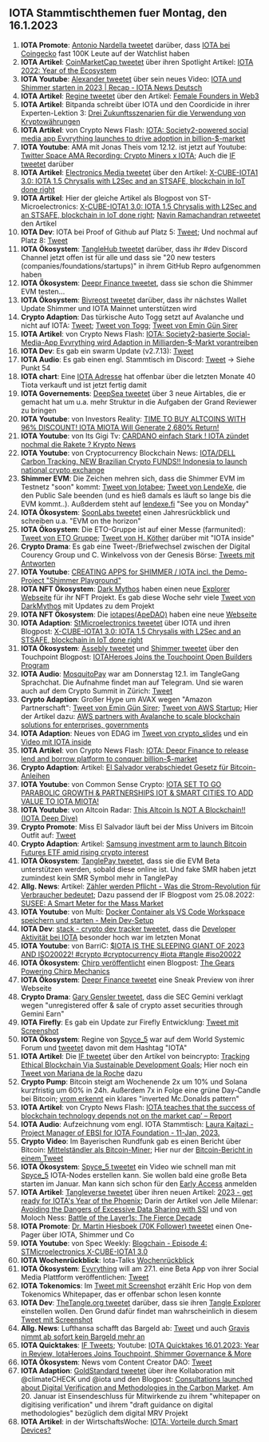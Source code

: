## IOTA Stammtischthemen fuer Montag, den 16.1.2023

1. **IOTA Promote**: [Antonio Nardella tweetet](https://twitter.com/antonionardella/status/1612392235232030722?s=20&t=BTWB4TNFQ8xzk0Uiu_GF7g) darüber, dass [IOTA bei Coingecko](https://www.coingecko.com/en/coins/iota) fast 100K Leute auf der Watchlist haben
2. **IOTA Artikel**: [CoinMarketCap tweetet](https://twitter.com/CoinMarketCap/status/1612713354337943554?s=20&t=BTWB4TNFQ8xzk0Uiu_GF7g) über ihren Spotlight Artikel: [IOTA 2022: Year of the Ecosystem](https://coinmarketcap.com/community/articles/63b6a619122d9f2790aadc0d)
3. **IOTA Youtube**: [Alexander tweetet](https://twitter.com/shortaktien/status/1612467688609091585?s=20&t=BTWB4TNFQ8xzk0Uiu_GF7g) über sein neues Video: [IOTA und Shimmer starten in 2023 | Recap - IOTA News Deutsch](https://www.youtube.com/watch?v=nYtEjTQLEXA)
4. **IOTA Artikel**: [Regine tweetet](https://twitter.com/Energine/status/1612495781121908742?s=20&t=BTWB4TNFQ8xzk0Uiu_GF7g) über den Artikel: [Female Founders in Web3](https://blockchain.digital-bb.de/en/female-founders-in-web3)
5. **IOTA Artikel**: Bitpanda schreibt über IOTA und den Coordicide in ihrer Experten-Lektion 3: [Drei Zukunftsszenarien für die Verwendung von Kryptowährungen](https://www.bitpanda.com/academy/de/lektionen/drei-zukunftsszenarien-fur-die-verwendung-von-kryptowahrungen/)
6. **IOTA Artikel**: von Crypto News Flash: [IOTA: Society2-powered social media app Evvrything launches to drive adoption in billion-$-market](https://www.crypto-news-flash.com/iota-society2-powered-social-media-app-evvrything-launches-to-drive-adoption-in-billion-market/)
7. **IOTA Youtube**: AMA mit Jonas Theis vom 12.12. ist jetzt auf Youtube: [Twitter Space AMA Recording: Crypto Miners x IOTA](https://www.youtube.com/watch?v=tmQWNKO1k4o); Auch die [IF tweetet](https://twitter.com/iota/status/1612554810556817409?s=20&t=aNqizric_Rj9B8Ziv2cvzQ) darüber
8. **IOTA Artikel**: [Electronics Media tweetet](https://twitter.com/electronics_med/status/1612719660201566209?s=20&t=r02r21sq5gmZpM_SQeTBsQ) über den Artikel: [X-CUBE-IOTA1 3.0: IOTA 1.5 Chrysalis with L2Sec and an STSAFE, blockchain in IoT done right](https://www.electronicsmedia.info/2023/01/10/x-cube-iota1-3-0-iota-1-5-chrysalis-with-l2sec-and-an-stsafe-blockchain-in-iot-done-right/)
9. **IOTA Artikel**: Hier der gleiche Artikel als Blogpost von ST-Microelectronics: [X-CUBE-IOTA1 3.0: IOTA 1.5 Chrysalis with L2Sec and an STSAFE, blockchain in IoT done right](https://blog.st.com/iota/); [Navin Ramachandran retweetet](https://twitter.com/navinram999/status/1612753469685006337?s=20&t=r02r21sq5gmZpM_SQeTBsQ) den Artikel
10. **IOTA Dev**: IOTA bei Proof of Github auf Platz 5: [Tweet](https://twitter.com/ProofofGitHub/status/1613083315900227584?s=20&t=xdJ0Nw9nQ9MnkXVGBDlhMg); Und nochmal auf Platz 8: [Tweet](https://twitter.com/ProofofGitHub/status/1614532869170380801?s=20&t=saci2CTuqlMD1FhFT1BG8w)
11. **IOTA Ökosystem**: [TangleHub tweetet](https://twitter.com/Tanglehub_eu/status/1612769938074116098?s=20&t=r02r21sq5gmZpM_SQeTBsQ) darüber, dass ihr #dev Discord Channel jetzt offen ist für alle und dass sie "20 new testers (companies/foundations/startups)" in ihrem GitHub Repro aufgenommen haben
12. **IOTA Ökosystem**: [Deepr Finance tweetet](https://twitter.com/DeeprFinance/status/1612801148133548032?s=20&t=j0-mVcs1aHeiybQcj81B0w), dass sie schon die Shimmer EVM testen...
13. **IOTA Ökosystem**: [Bivreost tweetet](https://twitter.com/bivreost/status/1612870701089693696?s=20&t=HiXdUCmUnyQD0B7HCquNFg) darüber, dass ihr nächstes Wallet Update Shimmer und IOTA Mainnet unterstützen wird
14. **Crypto Adaption**: Das türkische Auto Togg setzt auf Avalanche und nicht auf IOTA: [Tweet](https://twitter.com/moonbaklava/status/1612851349682622464?s=20&t=HiXdUCmUnyQD0B7HCquNFg); [Tweet von Togg](https://twitter.com/Togg2022/status/1612722703798046721?s=20&t=HiXdUCmUnyQD0B7HCquNFg); [Tweet von Emin Gün Sirer](https://twitter.com/el33th4xor/status/1612857676094115844?s=20&t=kmKxKcj2TASXU4Xkj2CyEg)
15. **IOTA Artikel**: von Crypto News Flash: [IOTA: Society2-basierte Social-Media-App Evvrything wird Adaption in Milliarden-$-Markt vorantreiben](https://www.crypto-news-flash.com/de/iota-society2-basierte-social-media-app-evvrything-wird-adaption-in-milliarden-markt-vorantreiben/#)
16. **IOTA Dev**: Es gab ein swarm Update (v2.7.13): [Tweet](https://twitter.com/tanglebay/status/1612950837403471872?s=20&t=kDycjBExMf9J86JMh6v4ZA)
17. **IOTA Audio**: Es gab einen engl. Stammtisch im Discord: [Tweet](https://twitter.com/Deep_Sea_Iotan/status/1612845898219806722?s=20&t=kDycjBExMf9J86JMh6v4ZA) -> Siehe Punkt 54
18. **IOTA chart**: Eine [IOTA Adresse](https://thetangle.org/address/iota1qqk3ncqdghex02tpnmsl3fwq4qstcl0wgurqc8ru4cdungwq696jk8htadc) hat offenbar über die letzten Monate 40 Tiota verkauft und ist jetzt fertig damit
19. **IOTA Governements**: [DeepSea tweetet](https://twitter.com/Deep_Sea_Iotan/status/1612864216834215936?s=20&t=kDycjBExMf9J86JMh6v4ZA) über 3 neue Airtables, die er gemacht hat um u.a. mehr Struktur in die Aufgaben der Grand Reviewer zu bringen
20. **IOTA Youtube**: von Investors Reality: [TIME TO BUY ALTCOINS WITH 96% DISCOUNT! IOTA MIOTA Will Generate 2,680% Return!](https://www.youtube.com/watch?v=U0r5y2bri80)
21. **IOTA Youtube**: von Its Gigi Tv: [CARDANO einfach Stark ! IOTA zündet nochmal die Rakete ? Krypto News](https://www.youtube.com/watch?v=OFkVAfMMXmU)
22. **IOTA Youtube**: von Cryptocurrency Blockchain News: [IOTA/DELL Carbon Tracking. NEW Brazilian Crypto FUNDS!! Indonesia to launch national crypto exchange](https://www.youtube.com/watch?v=0Zb7TM5g4JU)
23. **Shimmer EVM**: Die Zeichen mehren sich, dass die Shimmer EVM im Testnetz "soon" kommt: [Tweet von Iotabee](https://twitter.com/iotabee/status/1613080500490600450?s=20&t=j4L7-YtdYMNCfBnJVtYeoA); [Tweet von LendeXe](https://twitter.com/LendeXeFinance/status/1612901369882484768?s=20&t=j4L7-YtdYMNCfBnJVtYeoA), die den Public Sale beenden (und es hieß damals es läuft so lange bis die EVM kommt..). Außderdem steht auf [lendexe.fi](https://lendexe.fi/) "See you on Monday"
24. **IOTA Ökosystem**: [SoonLabs tweetet](https://twitter.com/soon_labs/status/1613059246966571014?s=20&t=j4L7-YtdYMNCfBnJVtYeoA) einen Jahresrückblick und schreiben u.a. "EVM on the horizon"
25. **IOTA Ökosystem**: Die ETO-Gruppe ist auf einer Messe (farmunited): [Tweet von ETO Gruppe](https://twitter.com/EtoGruppe/status/1613056364128903170?s=20&t=j4L7-YtdYMNCfBnJVtYeoA); [Tweet von H. Köther](https://twitter.com/HolgerKoether/status/1526554429977243649?s=20&t=kmKxKcj2TASXU4Xkj2CyEg) darüber mit "IOTA inside"
26. **Crypto Drama**: Es gab eine Tweet-/Briefwechsel zwischen der Digital Courency Group und C. Winkelvoss von der Genesis Börse: [Tweets mit Antworten](https://twitter.com/cameron/status/1612806661508567042?s=20&t=kDycjBExMf9J86JMh6v4ZA)
27. **IOTA Youtube**: [CREATING APPS for SHIMMER / IOTA incl. the Demo-Project "Shimmer Playground"](https://www.youtube.com/watch?app=desktop&v=YUZOR5JXSJA)
28. **IOTA NFT Ökosystem**: [Dark Mythos](https://twitter.com/DarkMythosIOTA) haben einen neue [Explorer Webseite](https://explorer.dark-mythos.com/) für ihr NFT Projekt. Es gab diese Woche sehr viele [Tweet von DarkMythos](https://twitter.com/DarkMythosIOTA) mit Updates zu dem Projekt
29. **IOTA NFT Ökosystem**: Die [iotapes(ApeDAO)](https://twitter.com/iotapes) haben eine neue [Webseite](http://apedao.finance:8080/#/)
30. **IOTA Adaption**: [StMicroelectronics tweetet](https://twitter.com/ST_World/status/1613131865875005441?s=20&t=kDycjBExMf9J86JMh6v4ZA) über IOTA und ihren Blogpost: [X-CUBE-IOTA1 3.0: IOTA 1.5 Chrysalis with L2Sec and an STSAFE, blockchain in IoT done right](https://blog.st.com/iota/)
31. **IOTA Ökosystem**: [Assebly tweetet](https://twitter.com/shimmernet/status/1613173893644042241?s=20&t=CUWHrYX11jJb8uG0ucOV8A) und [Shimmer tweetet](https://twitter.com/shimmernet/status/1613173893644042241?s=20&t=kDycjBExMf9J86JMh6v4ZA) über den Touchpoint Blogpost: [IOTAHeroes Joins the Touchpoint Open Builders Program](https://blog.shimmer.network/iotaheroes-joins-touchpoint/)
32. **IOTA Audio**: [MosquitoPay](https://twitter.com/MosquitoPay/status/1613241643943198720?s=20&t=bESIjpYKJc1LkcNXzXBw7A) war am Donnerstag 12.1. im TangleGang Sprachchat. Die Aufnahme findet man auf Telegram. Und sie waren auch auf dem Crypto Summit in Zürich: [Tweet](https://twitter.com/MosquitoPay/status/1614891927488323584?s=20&t=aNqizric_Rj9B8Ziv2cvzQ)
33. **Crypto Adaption**: Großer Hype um AVAX wegen "Amazon Partnerschaft": [Tweet von Emin Gün Sirer](https://twitter.com/el33th4xor/status/1613240492392603665?s=20&t=8q8IlzaGz0eikc4IZJki9g); [Tweet von AWS Startup](https://twitter.com/AWSstartups/status/1613236857348702210?t=fjF6Vc6tSmVq21DvGKpgKg&s=19); Hier der Artikel dazu: [AWS partners with Avalanche to scale blockchain solutions for enterprises, governments](https://techcrunch.com/2023/01/11/aws-partners-with-avalanche-to-scale-blockchain-solutions-for-enterprises-governments/?tpcc=tcplustwitter)
34. **IOTA Adaption**: Neues von EDAG im [Tweet von crypto_slides](https://twitter.com/crypto_slides/status/1613269400882409472?s=20&t=8q8IlzaGz0eikc4IZJki9g) und ein [Video mit IOTA inside](https://www.juliusbaer.com/en/insights/future-cities/edags-citybot-a-car-r-evolutuion/)
35. **IOTA Artikel**: von Crypto News Flash: [IOTA: Deepr Finance to release lend and borrow platform to conquer billion-$-market](https://www.crypto-news-flash.com/iota-deepr-finance-to-release-lend-and-borrow-platform-to-conquer-billion-market/)
36. **Crypto Adaption**: Artikel: [El Salvador verabschiedet Gesetz für Bitcoin-Anleihen
](https://www.btc-echo.de/schlagzeilen/el-salvador-verabschiedet-gesetz-fuer-bitcoin-anleihen-157622/)
37. **IOTA Youtube**: von Common Sense Crypto: [IOTA SET TO GO PARABOLIC GROWTH & PARTNERSHIPS IOT & SMART CITIES TO ADD VALUE TO IOTA MIOTA!](https://www.youtube.com/watch?v=uqK6RGCB7x8)
38. **IOTA Youtube**: von Altcoin Radar: [This Altcoin Is NOT A Blockchain!! (IOTA Deep Dive)](https://www.youtube.com/watch?v=EWBKpyhFCeg)
39. **Crypto Promote**: Miss El Salvador läuft bei der Miss Univers im Bitcoin Outfit auf: [Tweet](https://twitter.com/Crypto_Crib_/status/1613569066203025409?s=20&t=ZLF9hvYM98Dm4H07qbSzzg)
40. **Crypto Adaption**: Artikel: [Samsung investment arm to launch Bitcoin Futures ETF amid rising crypto interest](https://cointelegraph.com/news/samsung-investment-arm-to-launch-bitcoin-futures-etf-amid-rising-crypto-interest/amp)
41. **IOTA Ökosystem**: [TanglePay tweetet](https://twitter.com/tanglepaycom/status/1613721662993858560?s=20&t=ZLF9hvYM98Dm4H07qbSzzg), dass sie die EVM Beta unterstützen werden, sobald diese online ist. Und fake SMR haben jetzt zumindest kein SMR Symbol mehr in TanglePay
42. **Allg. News**: Artikel: [Zähler werden Pflicht - Was die Strom-Revolution für Verbraucher bedeutet](https://www.t-online.de/heim-garten/energie/id_100110352/stromzaehler-eine-revolution-fuer-kunden.html); Dazu passend der IF Blogpost vom 25.08.2022: [SUSEE: A Smart Meter for the Mass Market](https://blog.iota.org/susee-a-smart-meter-for-the-mass-market/)
43. **IOTA Youtube**: von Multi: [Docker Container als VS Code Workspace speichern und starten - Mein Dev-Setup](https://www.youtube.com/watch?v=03SDWs8rEt0)
44. **IOTA Dev**: [stack - crypto dev tracker tweetet](https://twitter.com/StackDotMoney/status/1613540567559933952?s=20&t=ZLF9hvYM98Dm4H07qbSzzg), dass die [Developer Aktivität bei IOTA](https://stack.money/asset/iota) besonder hoch war im letzten Monat 
45. **IOTA Youtube**: von BarriC: [$IOTA IS THE SLEEPING GIANT OF 2023 AND ISO20022! #crypto #cryptocurrency #iota #tangle #iso20022](https://www.youtube.com/watch?v=21iHipTDNdk)
46. **IOTA Ökosystem**: [Chirp veröffentlicht](https://stack.money/asset/iota) einen Blogpost: [The Gears Powering Chirp Mechanics](https://chirpiot.medium.com/the-gears-powering-chirp-mechanics-2668f4f608fa)
47. **IOTA Ökosystem**: [Deepr Finance tweetet](https://twitter.com/DeeprFinance/status/1613901579551404032?s=20&t=ZLF9hvYM98Dm4H07qbSzzg) eine Sneak Preview von ihrer Webseite
48. **Crypto Drama**: [Gary Gensler tweetet](https://twitter.com/GaryGensler/status/1613658338629230611?s=20&t=pTX9Xw6zpKOglixDQiKgsw), dass die SEC Gemini verklagt wegen "unregistered offer & sale of crypto asset securities through Gemini Earn"
49. **IOTA Firefly**: Es gab ein Update zur Firefly Entwicklung: [Tweet mit Screenshot](https://twitter.com/Vrom14286662/status/1613912636831457281?s=20&t=ZLF9hvYM98Dm4H07qbSzzg)
50. **IOTA Ökosystem**: Regine von [Spyce_5](https://twitter.com/SPYCE_5) war auf dem World Systemic Forum und [tweetet](https://twitter.com/Energine/status/1614191147584307202?s=20&t=QzaQSlUZY0kEzJNZZLgByw) davon mit dem Hashtag "IOTA"
51. **IOTA Artikel**: Die [IF tweetet](https://twitter.com/iota/status/1612811501529714690?s=20&t=QzaQSlUZY0kEzJNZZLgByw) über den Artikel von beincrypto: [Tracking Ethical Blockchain Via Sustainable Development Goals](https://beincrypto.com/learn/ethical-blockchain/); Hier noch ein [Tweet von Mariana de la Roche](https://twitter.com/Marianadlrw/status/1613930191637585920?s=20&t=QzaQSlUZY0kEzJNZZLgByw) dazu
52. **Crypto Pump**: Bitcoin steigt am Wochenende 2x um 10% und Solana kurzfristig um 60% in 24h. Außerdem 7x in Folge eine grüne Day-Candle bei Bitcoin; [vrom erkennt](https://twitter.com/Vrom14286662/status/1614382469540712448?s=20&t=aNqizric_Rj9B8Ziv2cvzQ) ein klares "inverted Mc.Donalds pattern"
53. **IOTA Artikel**: von Crypto News Flash: [IOTA teaches that the success of blockchain technology depends not on the market cap’ – Report](https://www.crypto-news-flash.com/iota-teaches-that-the-success-of-blockchain-technology-depends-not-on-the-market-cap-report/)
54. **IOTA Audio**: Aufzeichnung vom engl. IOTA Stammtisch: [Laura Kajtazi - Project Manager of EBSI for IOTA Foundation - 11-Jan, 2023.](https://www.youtube.com/watch?v=e5K5u1PMzDg)
55. **Crypto Video**: Im Bayerischen Rundfunk gab es einen Bericht über Bitcoin: [Mittelständler als Bitcoin-Miner](https://www.br.de/br-fernsehen/programmkalender/ausstrahlung-3051126.html); Hier nur der [Bitcoin-Bericht in einem Tweet](https://twitter.com/DocumentingBTC/status/1614294641075015682?s=20&t=QzaQSlUZY0kEzJNZZLgByw)
56. **IOTA Ökosystem**: [Spyce_5 tweetet](https://twitter.com/SPYCE_5/status/1614263352116510720?s=20&t=QzaQSlUZY0kEzJNZZLgByw) ein Video wie schnell man mit [Spyce_5](@SPYCE_5) IOTA-Nodes erstellen kann. Sie wollen bald eine große Beta starten im Januar. Man kann sich schon für den [Early Access](https://spyce5.com/) anmelden 
57. **IOTA Artikel**: [Tangleverse tweetet](https://twitter.com/TangleVerseWeb/status/1614260176361594880?s=20&t=QzaQSlUZY0kEzJNZZLgByw) über ihren neuen Artikel: [2023 - get ready for IOTA's Year of the Phoenix](https://iotacreator.substack.com/p/2023-get-ready-for-iotas-year-of?sd=pf); Darin der Artikel von Jelle Milenar: [Avoiding the Dangers of Excessive Data Sharing with SSI](https://medium.com/@iotacontentcreators/avoiding-the-dangers-of-excessive-data-sharing-with-ssi-a8fbeb369200) und von Moloch Ness: [Battle of the Layer1s: The Fierce Decade](https://medium.com/@iotacontentcreators/battle-of-the-layer1s-the-fierce-decade-1660de195b2e)
58. **IOTA Promote**: [Dr. Martin Hiesboek (70K Follower) tweetet](https://twitter.com/MHiesboeck/status/1614260096485187584?s=20&t=QzaQSlUZY0kEzJNZZLgByw) einen One-Pager über IOTA, Shimmer und Co
59. **IOTA Youtube**: von Spec Weekly: [Blogchain - Episode 4: STMicroelectronics X-CUBE-IOTA1 3.0](https://www.youtube.com/watch?v=iC_btKJI_Oc)
60. **IOTA Wochenrückblick**: Iota-Talks [Wochenrückblick](https://www.iota-talk.com/index.php?article/254-wochenr%C3%BCckblick-vom-8-bis-14-januar-2023/&l=1)
61. **IOTA Ökosystem**: [Evvrything](https://twitter.com/TheEvvrything) will am 27.1. eine Beta App von ihrer Social Media Plattform veröffentlichen: [Tweet](https://twitter.com/TheEvvrything/status/1614644556280233984?s=20&t=saci2CTuqlMD1FhFT1BG8w)
62. **IOTA Tokenomics**: Im [Tweet mit Screenshot](https://twitter.com/Vrom14286662/status/1614504789223546881?s=20&t=saci2CTuqlMD1FhFT1BG8w) erzählt Eric Hop von dem Tokenomics Whitepaper, das er offenbar schon lesen konnte
63. **IOTA Dev**: [TheTangle.org tweetet](https://twitter.com/thetangleorg/status/1614610694200233986?s=20&t=saci2CTuqlMD1FhFT1BG8w) darüber, dass sie ihren [Tangle Explorer](https://thetangle.org/) einstellen wollen. Den Grund dafür findet man wahrscheinlich in diesem [Tweet mit Screenshot](https://twitter.com/anti_cfb/status/1614727210577063936?s=20&t=LSx58IRVmxDW5S9ecLtQhw)
64. **Allg. News**: Lufthansa schafft das Bargeld ab: [Tweet](https://twitter.com/marcfriedrich7/status/1614631068333752321?s=20&t=aNqizric_Rj9B8Ziv2cvzQ) und auch [Gravis nimmt ab sofort kein Bargeld mehr an](https://www.spiegel.de/netzwelt/web/gravis-alle-40-filialen-nehmen-ab-sofort-kein-bargeld-mehr-an-a-7b8dadeb-3f74-4e97-9e78-42a19c021d35)
65. **IOTA Quicktakes**: [IF Tweets](https://twitter.com/iota/status/1614941534478106624?s=20&t=aNqizric_Rj9B8Ziv2cvzQ); Youtube: [IOTA Quicktakes 16.01.2023: Year in Review, IotaHeroes Joins Touchpoint, Shimmer Governance & More](https://www.youtube.com/watch?v=Zpz2YRnMvos)
66. **IOTA Ökosystem**: News vom Content Creator DAO: [Tweet](https://twitter.com/IOTAcontentDAO/status/1614951859139252224?s=20&t=aNqizric_Rj9B8Ziv2cvzQ)
67. **IOTA Adaption**: [GoldStandard tweetet](https://twitter.com/goldstandard/status/1614956297945862146?s=20&t=aNqizric_Rj9B8Ziv2cvzQ) über ihre Kollaboration mit @climateCHECK und @iota und den Blogpost: [Consultations launched about Digital Verification and Methodologies in the Carbon Market](https://www.goldstandard.org/blog-item/consultations-launched-about-digital-verification-and-methodologies-carbon-market). Am 20. Januar ist Einsendeschluss für Mitwirkende zu ihrem "whitepaper on digitising verification" und ihrem "draft guidance on digital methodologies" bezüglich dem digital MRV Projekt
68. **IOTA Artikel**: in der WirtschaftsWoche: [IOTA: Vorteile durch Smart Devices?](https://www.wiwo.de/finanzen/geldanlage/iota-miota-im-ueberblick-iota-vorteile-durch-smart-devices/28922438.html?share=twitter)


